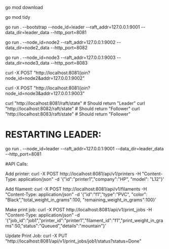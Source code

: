 go mod download    

go mod tidy

go run . --bootstrap --node_id=leader --raft_addr=127.0.0.1:9001 --data_dir=leader_data --http_port=8081

go run . --node_id=node2 --raft_addr=127.0.0.1:9002 --data_dir=node2_data --http_port=8082

go run . --node_id=node3 --raft_addr=127.0.0.1:9003 --data_dir=node3_data --http_port=8083

curl -X POST "http://localhost:8081/join?node_id=node2&addr=127.0.0.1:9002"

curl -X POST "http://localhost:8081/join?node_id=node3&addr=127.0.0.1:9003"

curl "http://localhost:8081/raft/state"  # Should return "Leader"
curl "http://localhost:8082/raft/state"  # Should return "Follower"
curl "http://localhost:8083/raft/state"  # Should return "Follower"

# RESTARTING LEADER:
go run . --node_id=leader --raft_addr=127.0.0.1:9001 --data_dir=leader_data --http_port=8081

#API Calls:

Add printer:
curl -X POST http://localhost:8081/api/v1/printers -H "Content-Type: application/json" -d '{"id":"printer1","company":"HP", "model": "L12"}'

Add filament:
curl -X POST http://localhost:8081/api/v1/filaments -H "Content-Type: application/json" -d '{"id":"f1","type":"PVC", "color": "Black","total_weight_in_grams":100, "remaining_weight_in_grams":100}'

Make print job:
curl -X POST http://localhost:8081/api/v1/print_jobs -H "Content-Type: application/json" -d '{"job_id":"job1","printer_id":"printer1","filament_id":"f1","print_weight_in_grams":50,"status":"Queued","details":"mountain"}'

Update Print Job:
curl -X PUT "http://localhost:8081/api/v1/print_jobs/job1/status?status=Done"

